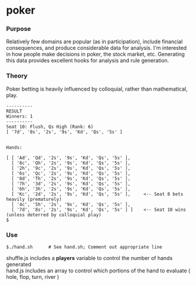 # poker

### Purpose

Relatively few domains are popular (as in participation), include financial consequences, and produce considerable data for analysis. I'm interested in how people make decisions in poker, the stock market, etc. Generating this data provides excellent hooks for analysis and rule generation.

### Theory

Poker betting is heavily influenced by colloquial, rather than mathematical, play.

```
----------
RESULT
Winners: 1
----------
Seat 10: Flush, Qs High (Rank: 6)
[ '7d', '8s', '2s', '9s', 'Kd', 'Qs', '5s' ]


Hands:

[ [ 'Ad', 'Qd', '2s', '9s', 'Kd', 'Qs', '5s' ],
  [ '8c', 'Qh', '2s', '9s', 'Kd', 'Qs', '5s' ],
  [ '2h', '9c', '2s', '9s', 'Kd', 'Qs', '5s' ],
  [ '6s', 'Qc', '2s', '9s', 'Kd', 'Qs', '5s' ],
  [ '8d', 'Th', '2s', '9s', 'Kd', 'Qs', '5s' ],
  [ '7h', '3d', '2s', '9s', 'Kd', 'Qs', '5s' ],
  [ '6h', '3h', '2s', '9s', 'Kd', 'Qs', '5s' ],
  [ 'Kc', '2d', '2s', '9s', 'Kd', 'Qs', '5s' ],		<-- Seat 8 bets heavily (prematurely)
  [ '4c', '5h', '2s', '9s', 'Kd', 'Qs', '5s' ],
  [ '7d', '8s', '2s', '9s', 'Kd', 'Qs', '5s' ] ]	<-- Seat 10 wins (unless deterred by colloquial play)
$
```

### Use

```
$./hand.sh		# See hand.sh; Comment out appropriate line
```

shuffle.js includes a **players** variable to control the number of hands generated <br/>
hand.js includes an array to control which portions of the hand to evaluate ( hole, flop, turn, river )

